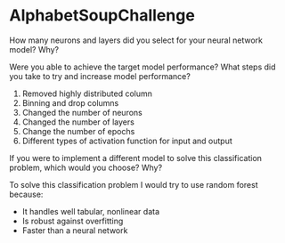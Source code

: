 # AlphabetSoupChallenge

How many neurons and layers did you select for your neural network model? Why?

Were you able to achieve the target model performance? What steps did you take to try and increase model performance?

1. Removed highly distributed column
2. Binning and drop columns
3. Changed the number of neurons
4. Changed the number of layers
5. Change the number of epochs
6. Different types of activation function for input and output

If you were to implement a different model to solve this classification problem, which would you choose? Why?

To solve this classification problem I would try to use random forest because:
 - It handles well tabular, nonlinear data
 - Is robust against overfitting 
 - Faster than a neural network 